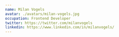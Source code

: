 ```yaml
---
name: Milan Vogels
avatar: ./avatars/milan-vogels.jpg
occupation: Frontend Developer
twitter: https://twitter.com/milanvogels
linkedin: https://www.linkedin.com/in/milanvogels/
---
```

